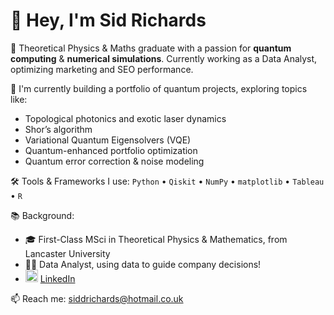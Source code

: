 # 👋 Hey, I'm Sid Richards
🧠 Theoretical Physics & Maths graduate with a passion for **quantum computing** & **numerical simulations**. Currently working as a Data Analyst, optimizing marketing and SEO performance.

🔬 I'm currently building a portfolio of quantum projects, exploring topics like:
- Topological photonics and exotic laser dynamics
- Shor’s algorithm
- Variational Quantum Eigensolvers (VQE)
- Quantum-enhanced portfolio optimization
- Quantum error correction & noise modeling

🛠️ Tools & Frameworks I use:
`Python` • `Qiskit` • `NumPy` • `matplotlib` • `Tableau` • `R`

📚 Background:
- 🎓 First-Class MSci in Theoretical Physics & Mathematics, from Lancaster University
- 🧑‍💻 Data Analyst, using data to guide company decisions!
- <img src="https://cdn.jsdelivr.net/gh/devicons/devicon/icons/linkedin/linkedin-original.svg" width="20" /> [LinkedIn](https://www.linkedin.com/in/sid-richards-21374b30b/)

📫 Reach me: siddrichards@hotmail.co.uk
